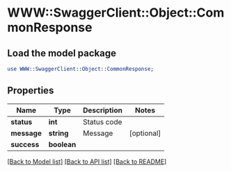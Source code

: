 # WWW::SwaggerClient::Object::CommonResponse

## Load the model package
```perl
use WWW::SwaggerClient::Object::CommonResponse;
```

## Properties
Name | Type | Description | Notes
------------ | ------------- | ------------- | -------------
**status** | **int** | Status code | 
**message** | **string** | Message | [optional] 
**success** | **boolean** |  | 

[[Back to Model list]](../README.md#documentation-for-models) [[Back to API list]](../README.md#documentation-for-api-endpoints) [[Back to README]](../README.md)


